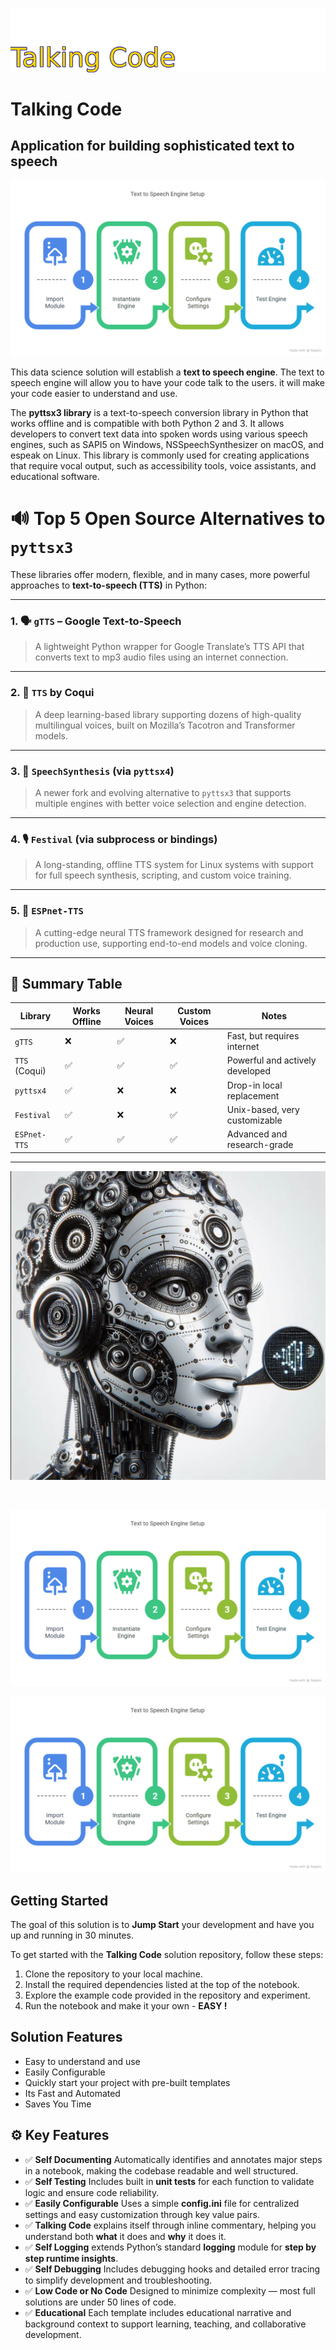 ![Image image_filename](solution_sign.png)
    
# Talking Code 

## Application for building sophisticated text to speech 

    
![Solution](code.png)

    

This data science solution will establish a **text to speech engine**.  The text to speech engine will allow you to have your code talk to the users. it will make your code easier to understand and use.  

The **pyttsx3 library** is a text-to-speech conversion library in Python that works offline and is compatible with both Python 2 and 3. It allows developers to convert text data into spoken words using various speech engines, such as SAPI5 on Windows, NSSpeechSynthesizer on macOS, and espeak on Linux. This library is commonly used for creating applications that require vocal output, such as accessibility tools, voice assistants, and educational software.


 

# 🔊 Top 5 Open Source Alternatives to `pyttsx3`

These libraries offer modern, flexible, and in many cases, more powerful approaches to **text-to-speech (TTS)** in Python:

---

### 1. 🗣️ `gTTS` – Google Text-to-Speech
> A lightweight Python wrapper for Google Translate’s TTS API that converts text to mp3 audio files using an internet connection.

---

### 2. 🧠 `TTS` by Coqui
> A deep learning-based library supporting dozens of high-quality multilingual voices, built on Mozilla’s Tacotron and Transformer models.

---

### 3. 🧩 `SpeechSynthesis` (via `pyttsx4`)
> A newer fork and evolving alternative to `pyttsx3` that supports multiple engines with better voice selection and engine detection.

---

### 4. 🎙️ `Festival` (via subprocess or bindings)
> A long-standing, offline TTS system for Linux systems with support for full speech synthesis, scripting, and custom voice training.

---

### 5. 🤖 `ESPnet-TTS`
> A cutting-edge neural TTS framework designed for research and production use, supporting end-to-end models and voice cloning.

---

## 📌 Summary Table

| Library         | Works Offline | Neural Voices | Custom Voices | Notes                        |
|----------------|---------------|----------------|----------------|------------------------------|
| `gTTS`          | ❌            | ✅             | ❌             | Fast, but requires internet  |
| `TTS` (Coqui)   | ✅            | ✅             | ✅             | Powerful and actively developed |
| `pyttsx4`       | ✅            | ❌             | ❌             | Drop-in local replacement     |
| `Festival`      | ✅            | ❌             | ✅             | Unix-based, very customizable |
| `ESPnet-TTS`    | ✅            | ✅             | ✅             | Advanced and research-grade   |

---

![Image](text_to_speach.png)

<br>

![Solution](code.png)

    
![Solution](code.png)

    
## Getting Started

The goal of this solution is to **Jump Start** your development and have you up and running in 30 minutes. 

To get started with the **Talking Code** solution repository, follow these steps:
1. Clone the repository to your local machine.
2. Install the required dependencies listed at the top of the notebook.
3. Explore the example code provided in the repository and experiment.
4. Run the notebook and make it your own - **EASY !**
    
## Solution Features

- Easy to understand and use  
- Easily Configurable 
- Quickly start your project with pre-built templates
- Its Fast and Automated
- Saves You Time 



## ⚙️ Key Features

- ✅ **Self Documenting** Automatically identifies and annotates major steps in a notebook, making the codebase readable and well structured.
- ✅ **Self Testing** Includes built in **unit tests** for each function to validate logic and ensure code reliability.
- ✅ **Easily Configurable** Uses a simple **config.ini** file for centralized settings and easy customization through key value pairs.
- ✅ **Talking Code** explains itself through inline commentary, helping you understand both **what** it does and **why** it does it.
- ✅ **Self Logging** extends Python’s standard **logging** module for **step by step runtime insights**.
- ✅ **Self Debugging** Includes debugging hooks and detailed error tracing to simplify development and troubleshooting.
- ✅ **Low Code or  No Code** Designed to minimize complexity — most full solutions are under 50 lines of code.
- ✅ **Educational** Each template includes educational narrative and background context to support learning, teaching, and collaborative development.

    